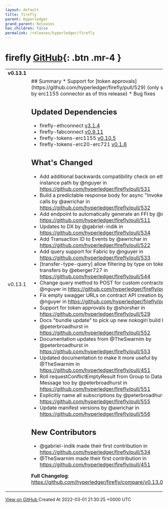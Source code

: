```yaml
---
layout: default
title: firefly
parent: Hyperledger
grand_parent: Releases
has_children: false
permalink: /releases/hyperledger/firefly
---
```


# firefly <span class="fs-3 right-align">[GitHub](https://github.com/hyperledger/firefly){: .btn .mr-4 }</span>


<div>
    <table>
        <tr>
            <td colspan="2">
                <b>
                    v0.13.1
                </b>
            </td>
        </tr>
        <tr>
            <td>
                <span class="chip">
                    v0.13.1
                </span>
            </td>
            <td>
                ## Summary
* Support for [token approvals](https://github.com/hyperledger/firefly/pull/529) (only supported by erc1155 connector as of this release)
* Bug fixes

## Updated Dependencies

* firefly-ethconnect [v3.1.4](https://github.com/hyperledger/firefly-ethconnect/releases/tag/v3.1.4)
* firefly-fabconnect [v0.9.11](https://github.com/hyperledger/firefly-fabconnect/releases/tag/v0.9.11)
* firefly-tokens-erc1155 [v0.10.5](https://github.com/hyperledger/firefly-tokens-erc1155/releases/tag/v0.10.5)
* firefly-tokens-erc20-erc721 [v0.1.6](https://github.com/hyperledger/firefly-tokens-erc20-erc721/releases/tag/v0.1.6)

## What's Changed
* Add additional backwards compatibility check on ethereum instance path by @nguyer in https://github.com/hyperledger/firefly/pull/531
* Build a predictable response body for async "InvokeContract" calls by @awrichar in https://github.com/hyperledger/firefly/pull/532
* Add endpoint to automatically generate an FFI by @nguyer in https://github.com/hyperledger/firefly/pull/511
* Updates to DX by @gabriel-indik in https://github.com/hyperledger/firefly/pull/534
* Add Transaction ID to Events by @awrichar in https://github.com/hyperledger/firefly/pull/522
* Add query support for Fabric by @nguyer in https://github.com/hyperledger/firefly/pull/533
* [transfer-type-query] allow filtering by type on token transfers by @eberger727 in https://github.com/hyperledger/firefly/pull/544
* Change query method to POST for custom contracts by @nguyer in https://github.com/hyperledger/firefly/pull/542
* Fix empty swagger URLs on contract API creation by @nguyer in https://github.com/hyperledger/firefly/pull/543
* Support for token approvals by @shorsher in https://github.com/hyperledger/firefly/pull/529
* Docs "bundle update" to pick up new nokogiri build by @peterbroadhurst in https://github.com/hyperledger/firefly/pull/552
* Documentation updates from @TheSwarnim by @peterbroadhurst in https://github.com/hyperledger/firefly/pull/553
* Updated documentation to make it more useful by @TheSwarnim in https://github.com/hyperledger/firefly/pull/451
* Roll requestConflictEmptyResult from Group to Data and Message too by @peterbroadhurst in https://github.com/hyperledger/firefly/pull/551
* Explicitly name all subscriptions by @peterbroadhurst in https://github.com/hyperledger/firefly/pull/555
* Update manifest versions by @awrichar in https://github.com/hyperledger/firefly/pull/556

## New Contributors
* @gabriel-indik made their first contribution in https://github.com/hyperledger/firefly/pull/534
* @TheSwarnim made their first contribution in https://github.com/hyperledger/firefly/pull/451

**Full Changelog**: https://github.com/hyperledger/firefly/compare/v0.13.0...v0.13.1
            </td>
        </tr>
    </table>
    <a href="https://github.com/hyperledger/firefly/releases/tag/v0.13.1" class=".btn">
        View on GitHub
    </a>
    <span class="right-align">
        Created At 2022-03-01 21:30:25 +0000 UTC
    </span>
</div>

